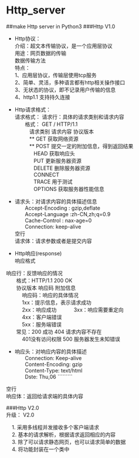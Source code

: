 # Http_server
##make Http server in Python3
###Http V1.0


- Http协议：  
介绍：超文本传输协议，是一个应用层协议  
用途：网页数据的传输  
      数据传输方法  
特点：  
1、应用层协议，传输层使用tcp服务  
2、简单、灵活，多种语言都有http相关操作接口  
3、无状态的协议，即不记录用户传输的信息  
4、http1.1 支持持久连接  



- Http请求格式：  
请求格式：
请求行：具体的请求类别和请求内容  
&#160; &#160; &#160; &#160;格式： GET		/	HTTP/1.1  
&#160; &#160; &#160; &#160;&#160; &#160;请求类别	请求内容	协议版本  
&#160; &#160; &#160; &#160;&#160; &#160;**	GET		获取网络资源  
&#160; &#160; &#160; &#160;&#160; &#160;**	POST	提交一定的附加信息，得到返回结果  
&#160; &#160; &#160; &#160;&#160; &#160;&#160; &#160;HEAD 	获取响应头  
&#160; &#160; &#160; &#160;&#160; &#160;&#160; &#160;PUT		更新服务器资源  
&#160; &#160; &#160; &#160;&#160; &#160;&#160; &#160;DELETE	删除服务器资源  
&#160; &#160; &#160; &#160;&#160; &#160;&#160; &#160;CONNECT  
&#160; &#160; &#160; &#160;&#160; &#160;&#160; &#160;TRACE	用于测试  
&#160; &#160; &#160; &#160;&#160; &#160;&#160; &#160;OPTIONS	获取服务器性能信息  



- 请求头：对请求内容的具体描述信息  
&#160; &#160; &#160; &#160;Accept-Encoding : gzip,deflate  
&#160; &#160; &#160; &#160;Accept-Language :zh-CN,zh;q=0.9  
&#160; &#160; &#160; &#160;Cache-Control : nax-age=0  
&#160; &#160; &#160; &#160;Connection: keep-alive  
	空行  
  请求体：请求参数或者是提交内容  



- Http响应(response)  
响应格式  

响应行：反馈响应的情况  
&#160; &#160; &#160; &#160;格式：HTTP/1.1		200		OK  
&#160; &#160; &#160; &#160;协议版本	   响应码	附加信息  
&#160; &#160; &#160; &#160; &#160; &#160;响应码：响应的具体情况  
&#160; &#160; &#160; &#160; &#160; &#160;1xx：提示信息，表示请求成功   
&#160; &#160; &#160; &#160; &#160; &#160;2xx：响应成功 
&#160; &#160; &#160; &#160; &#160; &#160;3xx：响应需要重定向  
&#160; &#160; &#160; &#160; &#160; &#160;4xx：客户端错误  
&#160; &#160; &#160; &#160; &#160; &#160;5xx：服务端错误  
&#160; &#160; &#160; &#160;常见：200 成功 		 404 请求内容不存在   
&#160; &#160; &#160; &#160; &#160; &#160;401没有访问权限 500 服务器发生未知错误  



- 响应头：对响应内容的具体描述  
&#160; &#160; &#160; &#160;Connection: Keep-alive  
&#160; &#160; &#160; &#160;Content-Encoding: gzip  
&#160; &#160; &#160; &#160;Content-Type: text/html  
&#160; &#160; &#160; &#160;Dste: Thu,06 `````````  
  
空行    
响应体：返回给请求端的具体内容  




###Http V2.0  
升级： V2.0  
 

&#160; &#160; 1. 采用多线程并发接收多个客户端请求  
&#160; &#160; 2. 基本的请求解析，根据请求返回相应的内容  
&#160; &#160; 3. 除了可以请求静态网页，也可以请求简单的数据  
&#160; &#160; 4. 将功能封装在一个类中  